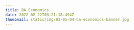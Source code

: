 ```yaml
---
title: BA Economics
date: 2022-02-22T03:21:18.494Z
thumbnail: static/img/03-05-04-ba-economics-banner.jpg
---
```

